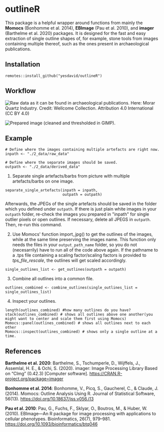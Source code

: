 # outlineR

This package is a helpful wrapper around functions from mainly the __Momocs__ (Bonhomme et al. 2014), __EBImage__ (Pau et al. 2010), and __imager__ (Barthelme et al. 2020) packages. It is designed for the fast and easy extraction of single outline shapes of, for example, stone tools from images containing multiple thereof, such as the ones present in archaeological publications.


## Installation   

```
remotes::install_github("yesdavid/outlineR")
```

## Workflow

![Raw data as it can be found in archaeological publications. Here: Morar Quartz Industry. Credit: [Wellcome Collection](https://wellcomecollection.org/works/th7egtfj). Attribution 4.0 International (CC BY 4.0)]("./test_data/raw_data/Morar_Quartz_Industry_Wellcome_Collection.jpeg")


![Prepared image (cleaned and thresholded in GIMP).]("./test_data/input_data/Morar_Quartz_Industry_Wellcome_Collection.jpeg")


## Example

```
# Define where the images containing multiple artefacts are right now.
inpath <- "./2_data/raw_data" 

# Define where the separate images should be saved.
outpath <- "./2_data/derived_data" 
```

1. Separate single artefacts/barbs from picture with multiple artefacts/barbs on one image.
```
separate_single_artefacts(inpath = inpath, 
                          outpath = outpath)
```
Afterwards, the JPEGs of the single artefacts should be saved in the folder which you defined under `outpath`. If there is just plain white images in your `outpath` folder, re-check the images you prepared in "inpath" for single outlier pixels or open outlines. If necessary, delete all JPEGS in `outpath`. Then, re-run this command.


2. Use Momocs' function import_jpg() to get the outlines of the images, while at the same time preserving the images name. This function only needs the files in your `output_path_name` folder, so you do not (necesarrily) have to run all of the code above again. If the pathname to a .tps file containing a scaling factor/scaling factors is provided to *tps_file_rescale*, the outlines will get scaled accordingly.
```
single_outlines_list <- get_outlines(outpath = outpath)
```

3. Combine all outlines into a common file.
```
outlines_combined <- combine_outlines(single_outlines_list = single_outlines_list)
```

4. Inspect your outlines.
```
length(outlines_combined) #how many outlines do you have?
stack(outlines_combined) # shows all outlines above one another(you might want to center and scale them first using Momocs)
Momocs::panel(outlines_combined) # shows all outlines next to each other
Momocs::inspect(outlines_combined) # shows only a single outline at a time. 
```



## References

__Barthelme et al. 2020__: Barthelme, S., Tschumperle, D., Wijffels, J., Assemlal, H. E., & Ochi, S. (2020). imager: Image Processing Library Based on “CImg” (0.42.3) [Computer software]. https://CRAN.R-project.org/package=imager

__Bonhomme et al. 2014__: Bonhomme, V., Picq, S., Gaucherel, C., & Claude, J. (2014). Momocs: Outline Analysis Using R. Journal of Statistical Software, 56(13). https://doi.org/10.18637/jss.v056.i13

__Pau et al. 2010__: Pau, G., Fuchs, F., Sklyar, O., Boutros, M., & Huber, W. (2010). EBImage—An R package for image processing with applications to cellular phenotypes. Bioinformatics, 26(7), 979–981. https://doi.org/10.1093/bioinformatics/btq046





